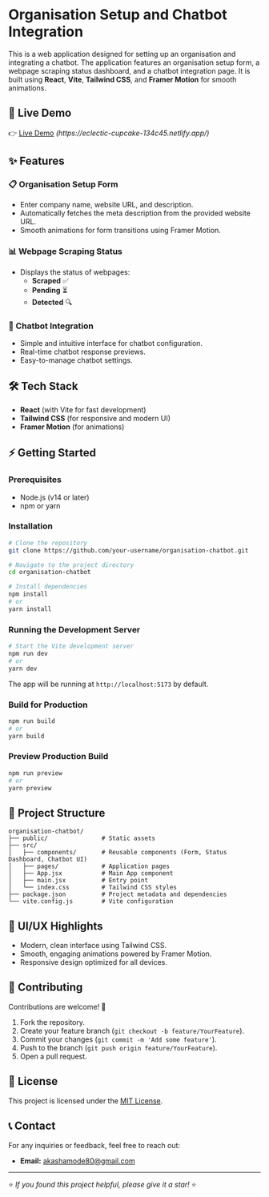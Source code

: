 # Organisation Setup and Chatbot Integration

This is a web application designed for setting up an organisation and integrating a chatbot. The application features an organisation setup form, a webpage scraping status dashboard, and a chatbot integration page. It is built using **React**, **Vite**, **Tailwind CSS**, and **Framer Motion** for smooth animations.

## 🚀 Live Demo

👉 [Live Demo](#) *(https\://eclectic-cupcake-134c45.netlify.app/)*

## ✨ Features

### 📋 Organisation Setup Form

- Enter company name, website URL, and description.
- Automatically fetches the meta description from the provided website URL.
- Smooth animations for form transitions using Framer Motion.

### 📊 Webpage Scraping Status

- Displays the status of webpages:
  - **Scraped** ✅
  - **Pending** ⏳
  - **Detected** 🔍

### 🤖 Chatbot Integration

- Simple and intuitive interface for chatbot configuration.
- Real-time chatbot response previews.
- Easy-to-manage chatbot settings.

## 🛠️ Tech Stack

- **React** (with Vite for fast development)
- **Tailwind CSS** (for responsive and modern UI)
- **Framer Motion** (for animations)

## ⚡ Getting Started

### Prerequisites

- Node.js (v14 or later)
- npm or yarn

### Installation

```bash
# Clone the repository
git clone https://github.com/your-username/organisation-chatbot.git

# Navigate to the project directory
cd organisation-chatbot

# Install dependencies
npm install
# or
yarn install
```

### Running the Development Server

```bash
# Start the Vite development server
npm run dev
# or
yarn dev
```

The app will be running at `http://localhost:5173` by default.

### Build for Production

```bash
npm run build
# or
yarn build
```

### Preview Production Build

```bash
npm run preview
# or
yarn preview
```

## 📁 Project Structure

```
organisation-chatbot/
├── public/               # Static assets
├── src/
│   ├── components/       # Reusable components (Form, Status Dashboard, Chatbot UI)
│   ├── pages/            # Application pages
│   ├── App.jsx           # Main App component
│   ├── main.jsx          # Entry point
│   └── index.css         # Tailwind CSS styles
├── package.json          # Project metadata and dependencies
└── vite.config.js        # Vite configuration
```

## 🎨 UI/UX Highlights

- Modern, clean interface using Tailwind CSS.
- Smooth, engaging animations powered by Framer Motion.
- Responsive design optimized for all devices.

## 🙌 Contributing

Contributions are welcome! 🚀

1. Fork the repository.
2. Create your feature branch (`git checkout -b feature/YourFeature`).
3. Commit your changes (`git commit -m 'Add some feature'`).
4. Push to the branch (`git push origin feature/YourFeature`).
5. Open a pull request.

## 📄 License

This project is licensed under the [MIT License](LICENSE).

## 📞 Contact

For any inquiries or feedback, feel free to reach out:

- **Email:** [akashamode80@gmail.com](mailto\:akashamode80@gmail.com)


---

⭐️ *If you found this project helpful, please give it a star!* ⭐️

